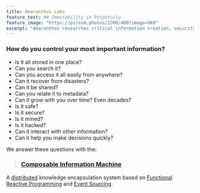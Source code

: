 ```yaml
---
title: Amaranthos Labs
feature_text: ## Immutability in Perpetuity
feature_image: "https://picsum.photos/1300/400?image=989"
excerpt: "Amaranthos researches critical information creation, security, communication, storage and retrieval"
---
```


### How do you control your most important information?

* Is it all stored in one place?
* Can you search it?
* Can you access it all easily from anywhere?
* Can it recover from disasters?
* Can it be shared?
* Can you relate it to metadata?
* Can it grow with you over time? Even decades?
* Is it safe?
* Is it secure?
* Is it mined?
* Is it hacked?
* Can it interact with other information?
* Can it help you make decisions quickly?
  
We answer these questions with the:

> ### [Composable Information Machine](/composable)

A [distributed](https://www.splunk.com/en_us/data-insider/what-are-distributed-systems.html) knowledge encapsulation system based on [Functional Reactive Programming](https://codedocs.org/what-is/functional-reactive-programming) and [Event Sourcing](https://www.eventstore.com/blog/what-is-event-sourcing).

